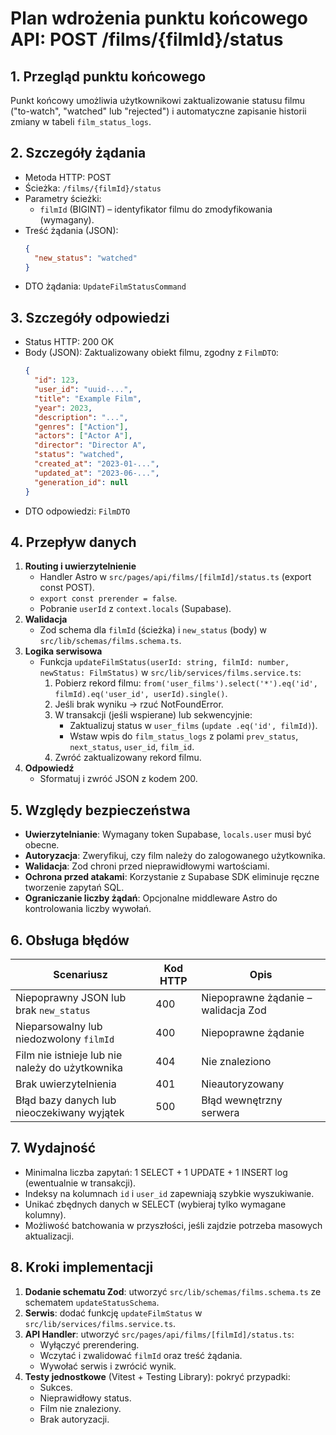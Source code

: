 # Plan wdrożenia punktu końcowego API: POST /films/{filmId}/status

## 1. Przegląd punktu końcowego
Punkt końcowy umożliwia użytkownikowi zaktualizowanie statusu filmu ("to-watch", "watched" lub "rejected") i automatyczne zapisanie historii zmiany w tabeli `film_status_logs`.

## 2. Szczegóły żądania
- Metoda HTTP: POST
- Ścieżka: `/films/{filmId}/status`
- Parametry ścieżki:
  - `filmId` (BIGINT) – identyfikator filmu do zmodyfikowania (wymagany).
- Treść żądania (JSON):
  ```json
  {
    "new_status": "watched"
  }
  ```
- DTO żądania: `UpdateFilmStatusCommand`

## 3. Szczegóły odpowiedzi
- Status HTTP: 200 OK
- Body (JSON): Zaktualizowany obiekt filmu, zgodny z `FilmDTO`:
  ```json
  {
    "id": 123,
    "user_id": "uuid-...",
    "title": "Example Film",
    "year": 2023,
    "description": "...",
    "genres": ["Action"],
    "actors": ["Actor A"],
    "director": "Director A",
    "status": "watched",
    "created_at": "2023-01-...",
    "updated_at": "2023-06-...",
    "generation_id": null
  }
  ```
- DTO odpowiedzi: `FilmDTO`

## 4. Przepływ danych
1. **Routing i uwierzytelnienie**
   - Handler Astro w `src/pages/api/films/[filmId]/status.ts` (export const POST).
   - `export const prerender = false`.
   - Pobranie `userId` z `context.locals` (Supabase).
2. **Walidacja**
   - Zod schema dla `filmId` (ścieżka) i `new_status` (body) w `src/lib/schemas/films.schema.ts`.
3. **Logika serwisowa**
   - Funkcja `updateFilmStatus(userId: string, filmId: number, newStatus: FilmStatus)` w `src/lib/services/films.service.ts`:
     1. Pobierz rekord filmu: `from('user_films').select('*').eq('id', filmId).eq('user_id', userId).single()`.
     2. Jeśli brak wyniku → rzuć NotFoundError.
     3. W transakcji (jeśli wspierane) lub sekwencyjnie:
        - Zaktualizuj status w `user_films` (`update .eq('id', filmId)`).
        - Wstaw wpis do `film_status_logs` z polami `prev_status`, `next_status`, `user_id`, `film_id`.
     4. Zwróć zaktualizowany rekord filmu.
4. **Odpowiedź**
   - Sformatuj i zwróć JSON z kodem 200.

## 5. Względy bezpieczeństwa
- **Uwierzytelnianie**: Wymagany token Supabase, `locals.user` musi być obecne.
- **Autoryzacja**: Zweryfikuj, czy film należy do zalogowanego użytkownika.
- **Walidacja**: Zod chroni przed nieprawidłowymi wartościami.
- **Ochrona przed atakami**: Korzystanie z Supabase SDK eliminuje ręczne tworzenie zapytań SQL.
- **Ograniczanie liczby żądań**: Opcjonalne middleware Astro do kontrolowania liczby wywołań.

## 6. Obsługa błędów
| Scenariusz                                      | Kod HTTP | Opis                              |
|-------------------------------------------------|----------|-----------------------------------|
| Niepoprawny JSON lub brak `new_status`          | 400      | Niepoprawne żądanie – walidacja Zod |
| Nieparsowalny lub niedozwolony `filmId`         | 400      | Niepoprawne żądanie               |
| Film nie istnieje lub nie należy do użytkownika | 404      | Nie znaleziono                    |
| Brak uwierzytelnienia                           | 401      | Nieautoryzowany                   |
| Błąd bazy danych lub nieoczekiwany wyjątek       | 500      | Błąd wewnętrzny serwera           |

## 7. Wydajność
- Minimalna liczba zapytań: 1 SELECT + 1 UPDATE + 1 INSERT log (ewentualnie w transakcji).
- Indeksy na kolumnach `id` i `user_id` zapewniają szybkie wyszukiwanie.
- Unikać zbędnych danych w SELECT (wybieraj tylko wymagane kolumny).
- Możliwość batchowania w przyszłości, jeśli zajdzie potrzeba masowych aktualizacji.

## 8. Kroki implementacji
1. **Dodanie schematu Zod**: utworzyć `src/lib/schemas/films.schema.ts` ze schematem `updateStatusSchema`.
2. **Serwis**: dodać funkcję `updateFilmStatus` w `src/lib/services/films.service.ts`.
3. **API Handler**: utworzyć `src/pages/api/films/[filmId]/status.ts`:
   - Wyłączyć prerendering.
   - Wczytać i zwalidować `filmId` oraz treść żądania.
   - Wywołać serwis i zwrócić wynik.
4. **Testy jednostkowe** (Vitest + Testing Library): pokryć przypadki:
   - Sukces.
   - Nieprawidłowy status.
   - Film nie znaleziony.
   - Brak autoryzacji.
